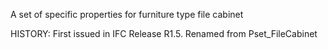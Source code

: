 A set of specific properties for furniture type file cabinet

<!-- end of short definition -->
 HISTORY: First issued in IFC Release R1.5. Renamed from Pset_FileCabinet
